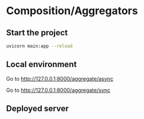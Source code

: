 # Composition/Aggregators

## Start the project
```bash
uvicorn main:app --reload
```

## Local environment


Go to http://127.0.0.1:8000/aggregate/async


Go to http://127.0.0.1:8000/aggregate/sync

## Deployed server

